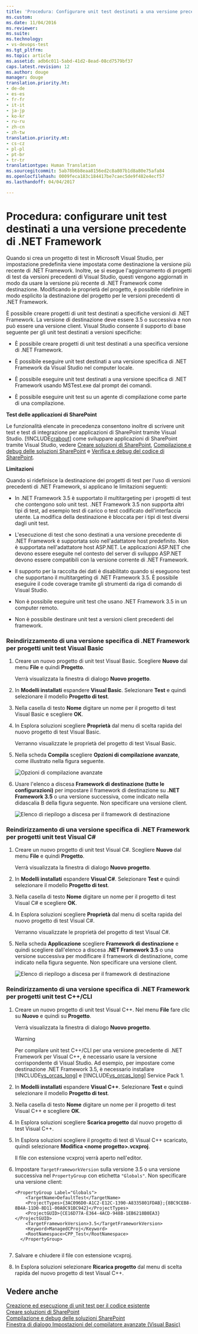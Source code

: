 ```yaml
---
title: 'Procedura: Configurare unit test destinati a una versione precedente di .NET Framework | Microsoft Docs'
ms.custom: 
ms.date: 11/04/2016
ms.reviewer: 
ms.suite: 
ms.technology:
- vs-devops-test
ms.tgt_pltfrm: 
ms.topic: article
ms.assetid: adb6c011-5abd-41d2-8ead-08cd7579bf37
caps.latest.revision: 12
ms.author: douge
manager: douge
translation.priority.ht:
- de-de
- es-es
- fr-fr
- it-it
- ja-jp
- ko-kr
- ru-ru
- zh-cn
- zh-tw
translation.priority.mt:
- cs-cz
- pl-pl
- pt-br
- tr-tr
translationtype: Human Translation
ms.sourcegitcommit: 5ab78b6b8eaa8156ed2c8a807b1d8a80e75afa84
ms.openlocfilehash: 0009feca183c184417be7caec5de9f482e4ecf57
ms.lasthandoff: 04/04/2017

---
```

# <a name="how-to-configure-unit-tests-to-target-an-earlier-version-of-the-net-framework"></a>Procedura: configurare unit test destinati a una versione precedente di .NET Framework
Quando si crea un progetto di test in Microsoft Visual Studio, per impostazione predefinita viene impostata come destinazione la versione più recente di .NET Framework. Inoltre, se si esegue l'aggiornamento di progetti di test da versioni precedenti di Visual Studio, questi vengono aggiornati in modo da usare la versione più recente di .NET Framework come destinazione. Modificando le proprietà del progetto, è possibile ridefinire in modo esplicito la destinazione del progetto per le versioni precedenti di .NET Framework.  
  
 È possibile creare progetti di unit test destinati a specifiche versioni di .NET Framework. La versione di destinazione deve essere 3.5 o successiva e non può essere una versione client. Visual Studio consente il supporto di base seguente per gli unit test destinati a versioni specifiche:  
  
-   È possibile creare progetti di unit test destinati a una specifica versione di .NET Framework.  
  
-   È possibile eseguire unit test destinati a una versione specifica di .NET Framework da Visual Studio nel computer locale.  
  
-   È possibile eseguire unit test destinati a una versione specifica di .NET Framework usando MSTest.exe dal prompt dei comandi.  
  
-   È possibile eseguire unit test su un agente di compilazione come parte di una compilazione.  
  
 **Test delle applicazioni di SharePoint**  
  
 Le funzionalità elencate in precedenza consentono inoltre di scrivere unit test e test di integrazione per applicazioni di SharePoint tramite Visual Studio. [!INCLUDE[crabout](../test/includes/crabout_md.md)] come sviluppare applicazioni di SharePoint tramite Visual Studio, vedere [Creare soluzioni di SharePoint](/office-dev/office-dev/create-sharepoint-solutions), [Compilazione e debug delle soluzioni SharePoint](/office-dev/office-dev/building-and-debugging-sharepoint-solutions) e [Verifica e debug del codice di SharePoint](/office-dev/office-dev/verifying-and-debugging-sharepoint-code).  
  
 **Limitazioni**  
  
 Quando si ridefinisce la destinazione dei progetti di test per l'uso di versioni precedenti di .NET Framework, si applicano le limitazioni seguenti:  
  
-   In .NET Framework 3.5 è supportato il multitargeting per i progetti di test che contengono solo unit test. .NET Framework 3.5 non supporta altri tipi di test, ad esempio test di carico o test codificato dell'interfaccia utente. La modifica della destinazione è bloccata per i tipi di test diversi dagli unit test.  
  
-   L'esecuzione di test che sono destinati a una versione precedente di .NET Framework è supportata solo nell'adattatore host predefinito. Non è supportata nell'adattatore host ASP.NET. Le applicazioni ASP.NET che devono essere eseguite nel contesto del server di sviluppo ASP.NET devono essere compatibili con la versione corrente di .NET Framework.  
  
-   Il supporto per la raccolta dei dati è disabilitato quando si eseguono test che supportano il multitargeting di .NET Framework 3.5. È possibile eseguire il code coverage tramite gli strumenti da riga di comando di Visual Studio.  
  
-   Non è possibile eseguire unit test che usano .NET Framework 3.5 in un computer remoto.  
  
-   Non è possibile destinare unit test a versioni client precedenti del framework.  
  
### <a name="re-targeting-to-a-specific-version-of-the-net-framework-for-visual-basic-unit-test-projects"></a>Reindirizzamento di una versione specifica di .NET Framework per progetti unit test Visual Basic  
  
1.  Creare un nuovo progetto di unit test Visual Basic. Scegliere **Nuovo** dal menu **File** e quindi **Progetto**.  
  
     Verrà visualizzata la finestra di dialogo **Nuovo progetto**.  
  
2.  In **Modelli installati** espandere **Visual Basic**. Selezionare **Test** e quindi selezionare il modello **Progetto di test**.  
  
3.  Nella casella di testo **Nome** digitare un nome per il progetto di test Visual Basic e scegliere **OK**.  
  
4.  In Esplora soluzioni scegliere **Proprietà** dal menu di scelta rapida del nuovo progetto di test Visual Basic.  
  
     Verranno visualizzate le proprietà del progetto di test Visual Basic.  
  
5.  Nella scheda **Compila** scegliere **Opzioni di compilazione avanzate**, come illustrato nella figura seguente.  
  
     ![Opzioni di compilazione avanzate](../test/media/howtoconfigureunittest35frameworka.png "HowToConfigureUnitTest35FrameworkA")  
  
6.  Usare l'elenco a discesa **Framework di destinazione (tutte le configurazioni)** per impostare il framework di destinazione su **.NET Framework 3.5** o una versione successiva, come indicato nella didascalia B della figura seguente. Non specificare una versione client.  
  
     ![Elenco di riepilogo a discesa per il framework di destinazione](../test/media/howtoconfigureunitest35frameworkstepb.png "HowToConfigureUniTest35FrameworkStepB")  
  
### <a name="re-targeting-to-a-specific-version-of-the-net-framework-for-visual-c-unit-test-projects"></a>Reindirizzamento di una versione specifica di .NET Framework per progetti unit test Visual C#  
  
1.  Creare un nuovo progetto di unit test Visual C#. Scegliere **Nuovo** dal menu **File** e quindi **Progetto**.  
  
     Verrà visualizzata la finestra di dialogo **Nuovo progetto**.  
  
2.  In **Modelli installati** espandere **Visual C#**. Selezionare **Test** e quindi selezionare il modello **Progetto di test**.  
  
3.  Nella casella di testo **Nome** digitare un nome per il progetto di test Visual C# e scegliere **OK**.  
  
4.  In Esplora soluzioni scegliere **Proprietà** dal menu di scelta rapida del nuovo progetto di test Visual C#.  
  
     Verranno visualizzate le proprietà del progetto di test Visual C#.  
  
5.  Nella scheda **Applicazione** scegliere **Framework di destinazione** e quindi scegliere dall'elenco a discesa **.NET Framework 3.5** o una versione successiva per modificare il framework di destinazione, come indicato nella figura seguente. Non specificare una versione client.  
  
     ![Elenco di riepilogo a discesa per il framework di destinazione](../test/media/howtoconfigureunittest35frameworkcsharp.png "HowToConfigureUnitTest35FrameworkCSharp")  
  
### <a name="re-targeting-to-a-specific-version-of-the-net-framework-for-ccli-unit-test-projects"></a>Reindirizzamento di una versione specifica di .NET Framework per progetti unit test C++/CLI  
  
1.  Creare un nuovo progetto di unit test Visual C++. Nel menu **File** fare clic su **Nuovo** e quindi su **Progetto**.  
  
     Verrà visualizzata la finestra di dialogo **Nuovo progetto**.  
  
    > [!WARNING]
    >  Per compilare unit test C++/CLI per una versione precedente di .NET Framework per Visual C++, è necessario usare la versione corrispondente di Visual Studio. Ad esempio, per impostare come destinazione .NET Framework 3.5, è necessario installare [!INCLUDE[vs_orcas_long](../debugger/includes/vs_orcas_long_md.md)] e [!INCLUDE[vs_orcas_long](../debugger/includes/vs_orcas_long_md.md)] Service Pack 1.  
  
2.  In **Modelli installati** espandere **Visual C++**. Selezionare **Test** e quindi selezionare il modello **Progetto di test**.  
  
3.  Nella casella di testo **Nome** digitare un nome per il progetto di test Visual C++ e scegliere **OK**.  
  
4.  In Esplora soluzioni scegliere **Scarica progetto** dal nuovo progetto di test Visual C++.  
  
5.  In Esplora soluzioni scegliere il progetto di test di Visual C++ scaricato, quindi selezionare **Modifica \<nome progetto>.vcxproj**.  
  
     Il file con estensione vcxproj verrà aperto nell'editor.  
  
6.  Impostare `TargetFrameworkVersion` sulla versione 3.5 o una versione successiva nel `PropertyGroup` con etichetta `"Globals"`. Non specificare una versione client:  
  
    ```  
    <PropertyGroup Label="Globals">  
        <TargetName>DefaultTest</TargetName>  
        <ProjectTypes>{3AC096D0-A1C2-E12C-1390-A8335801FDAB};{8BC9CEB8-8B4A-11D0-8D11-00A0C91BC942}</ProjectTypes>  
        <ProjectGUID>{CE16D77A-E364-4ACD-948B-1EB6218B0EA3}</ProjectGUID>  
        <TargetFrameworkVersion>3.5</TargetFrameworkVersion>  
        <Keyword>ManagedCProj</Keyword>  
        <RootNamespace>CPP_Test</RootNamespace>  
      </PropertyGroup>  
  
    ```  
  
7.  Salvare e chiudere il file con estensione vcxproj.  
  
8.  In Esplora soluzioni selezionare **Ricarica progetto** dal menu di scelta rapida del nuovo progetto di test Visual C++.  
  
## <a name="see-also"></a>Vedere anche  
 [Creazione ed esecuzione di unit test per il codice esistente](http://msdn.microsoft.com/en-us/e8370b93-085b-41c9-8dec-655bd886f173)   
 [Creare soluzioni di SharePoint](/office-dev/office-dev/create-sharepoint-solutions)   
 [Compilazione e debug delle soluzioni SharePoint](/office-dev/office-dev/building-and-debugging-sharepoint-solutions)   
 [Finestra di dialogo Impostazioni del compilatore avanzate (Visual Basic)](../ide/reference/advanced-compiler-settings-dialog-box-visual-basic.md)

